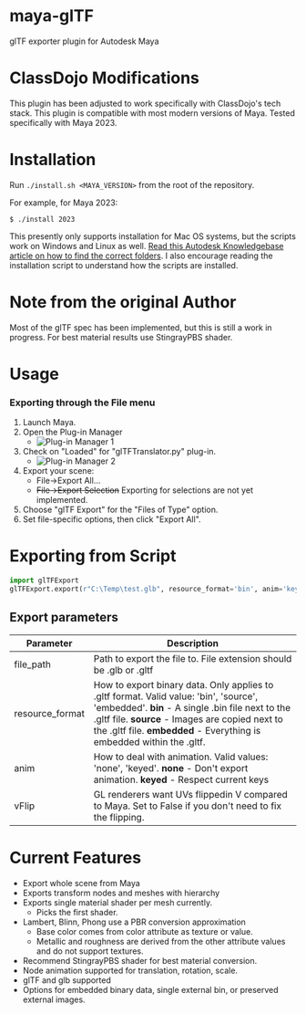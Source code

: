 # maya-glTF
glTF exporter plugin for Autodesk Maya

# ClassDojo Modifications

This plugin has been adjusted to work specifically with ClassDojo's tech stack. 
This plugin is compatible with most modern versions of Maya.  Tested specifically with Maya 2023.

# Installation

Run `./install.sh <MAYA_VERSION>` from the root of the repository.

For example, for Maya 2023:
```shell
$ ./install 2023 
```

This presently only supports installation for Mac OS systems, but the scripts work on Windows and Linux as well. [Read this Autodesk Knowledgebase article on how to find the correct folders](https://knowledge.autodesk.com/support/maya/learn-explore/caas/CloudHelp/cloudhelp/2023/ENU/Maya-Customizing/files/GUID-FA51BD26-86F3-4F41-9486-2C3CF52B9E17-htm.html). I also encourage reading the installation script to understand how the scripts are installed.

# Note from the original Author

Most of the glTF spec has been implemented, but this is still a work in progress.  For best material results use StingrayPBS shader.

# Usage

### Exporting through the File menu
1. Launch Maya.
1. Open the Plug-in Manager
   - ![Plug-in Manager 1](https://github.com/danpeavey-classdojo/maya-glTF/blob/master/doc/images/find-plug-man.PNG)
1. Check on "Loaded" for "glTFTranslator.py" plug-in.
   - ![Plug-in Manager 2](https://github.com/danpeavey-classdojo/maya-glTF/blob/master/doc/images/plug-in-man.PNG)
1. Export your scene: 
   - File->Export All...
   - ~~File->Export Selection~~ Exporting for selections are not yet implemented.
1. Choose "glTF Export" for the "Files of Type" option.
1. Set file-specific options, then click "Export All".


# Exporting from Script
   ```python
   import glTFExport   
   glTFExport.export(r"C:\Temp\test.glb", resource_format='bin', anim='keyed', vflip=True)
   ```

## Export parameters

| Parameter | Description |   
| --------- | ----------- |   
|file_path|Path to export the file to.  File extension should be .glb or .gltf|   
|resource_format| How to export binary data. Only applies to .gltf format.  Valid value: 'bin', 'source', 'embedded'. **bin** - A single .bin file next to the .gltf file. **source** - Images are copied next to the .gltf file. **embedded** - Everything is embedded within the .gltf.|   
|anim|How to deal with animation. Valid values: 'none', 'keyed'.  **none** - Don't export animation. **keyed** - Respect current keys|   
|vFlip|GL renderers want UVs flippedin V compared to Maya.  Set to False if you don't need to fix the flipping.|   

# Current Features
- Export whole scene from Maya
- Exports transform nodes and meshes with hierarchy
- Exports single material shader per mesh currently.
   - Picks the first shader.
- Lambert, Blinn, Phong use a PBR conversion approximation
   - Base color comes from color attribute as texture or value.
   - Metallic and roughness are derived from the other attribute values and do not support textures.
- Recommend StingrayPBS shader for best material conversion.
- Node animation supported for translation, rotation, scale.
- glTF and glb supported
- Options for embedded binary data, single external bin, or preserved external images.
   
